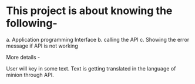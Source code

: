 # This project is about knowing the following-

a. Application programming Interface
b. calling the API
c. Showing the error message if API is not working


More details -

User will key in some text. Text is getting translated in the language of minion through API.
